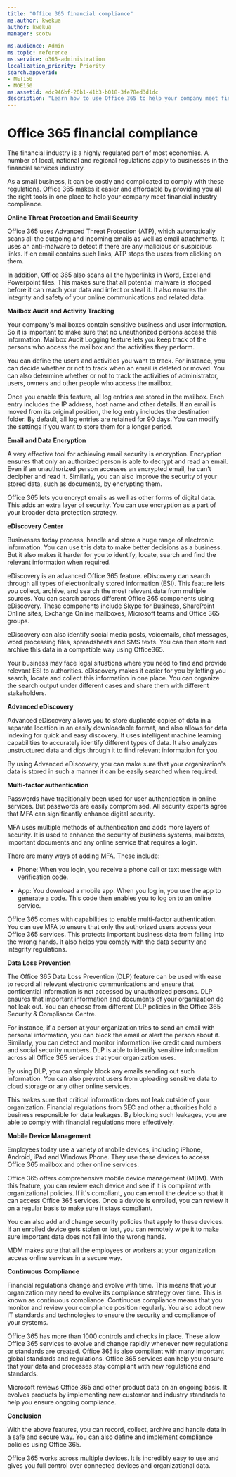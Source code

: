 ```yaml
---
title: "Office 365 financial compliance"
ms.author: kwekua
author: kwekua
manager: scotv

ms.audience: Admin
ms.topic: reference
ms.service: o365-administration
localization_priority: Priority
search.appverid:
- MET150
- MOE150
ms.assetid: edc946bf-20b1-41b3-b018-3fe78ed3d1dc
description: "Learn how to use Office 365 to help your company meet financial industry compliance."
---
```


# Office 365 financial compliance

The financial industry is a highly regulated part of most economies. A number of local, national and regional regulations apply to businesses in the financial services industry. 
  
As a small business, it can be costly and complicated to comply with these regulations. Office 365 makes it easier and affordable by providing you all the right tools in one place to help your company meet financial industry compliance.
  
 **Online Threat Protection and Email Security**
  
Office 365 uses Advanced Threat Protection (ATP), which automatically scans all the outgoing and incoming emails as well as email attachments. It uses an anti-malware to detect if there are any malicious or suspicious links. If en email contains such links, ATP stops the users from clicking on them.
  
In addition, Office 365 also scans all the hyperlinks in Word, Excel and Powerpoint files. This makes sure that all potential malware is stopped before it can reach your data and infect or steal it. It also ensures the integrity and safety of your online communications and related data.
  
 **Mailbox Audit and Activity Tracking**
  
Your company's mailboxes contain sensitive business and user information. So it is important to make sure that no unauthorized persons access this information. Mailbox Audit Logging feature lets you keep track of the persons who access the mailbox and the activities they perform.
  
You can define the users and activities you want to track. For instance, you can decide whether or not to track when an email is deleted or moved. You can also determine whether or not to track the activities of administrator, users, owners and other people who access the mailbox.
  
Once you enable this feature, all log entries are stored in the mailbox. Each entry includes the IP address, host name and other details. If an email is moved from its original position, the log entry includes the destination folder. By default, all log entries are retained for 90 days. You can modify the settings if you want to store them for a longer period.
  
 **Email and Data Encryption**
  
A very effective tool for achieving email security is encryption. Encryption ensures that only an authorized person is able to decrypt and read an email. Even if an unauthorized person accesses an encrypted email, he can't decipher and read it. Similarly, you can also improve the security of your stored data, such as documents, by encrypting them.
  
Office 365 lets you encrypt emails as well as other forms of digital data. This adds an extra layer of security. You can use encryption as a part of your broader data protection strategy.
  
 **eDiscovery Center**
  
Businesses today process, handle and store a huge range of electronic information. You can use this data to make better decisions as a business. But it also makes it harder for you to identify, locate, search and find the relevant information when required.
  
eDiscovery is an advanced Office 365 feature. eDiscovery can search through all types of electronically stored information (ESI). This feature lets you collect, archive, and search the most relevant data from multiple sources. You can search across different Office 365 components using eDiscovery. These components include Skype for Business, SharePoint Online sites, Exchange Online mailboxes, Microsoft teams and Office 365 groups.
  
eDiscovery can also identify social media posts, voicemails, chat messages, word processing files, spreadsheets and SMS texts. You can then store and archive this data in a compatible way using Office365.
  
Your business may face legal situations where you need to find and provide relevant ESI to authorities. eDiscovery makes it easier for you by letting you search, locate and collect this information in one place. You can organize the search output under different cases and share them with different stakeholders.
  
 **Advanced eDiscovery**
  
Advanced eDiscovery allows you to store duplicate copies of data in a separate location in an easily downloadable format, and also allows for data indexing for quick and easy discovery. It uses intelligent machine learning capabilities to accurately identify different types of data. It also analyzes unstructured data and digs through it to find relevant information for you.
  
By using Advanced eDiscovery, you can make sure that your organization's data is stored in such a manner it can be easily searched when required.
  
 **Multi-factor authentication**
  
Passwords have traditionally been used for user authentication in online services. But passwords are easily compromised. All security experts agree that MFA can significantly enhance digital security.
  
MFA uses multiple methods of authentication and adds more layers of security. It is used to enhance the security of business systems, mailboxes, important documents and any online service that requires a login.
  
There are many ways of adding MFA. These include:
  
- Phone: When you login, you receive a phone call or text message with verification code.
    
- App: You download a mobile app. When you log in, you use the app to generate a code. This code then enables you to log on to an online service.
    
Office 365 comes with capabilities to enable multi-factor authentication. You can use MFA to ensure that only the authorized users access your Office 365 services. This protects important business data from falling into the wrong hands. It also helps you comply with the data security and integrity regulations.
  
 **Data Loss Prevention**
  
The Office 365 Data Loss Prevention (DLP) feature can be used with ease to record all relevant electronic communications and ensure that confidential information is not accessed by unauthorized persons. DLP ensures that important information and documents of your organization do not leak out. You can choose from different DLP policies in the Office 365 Security &amp; Compliance Centre.
  
For instance, if a person at your organization tries to send an email with personal information, you can block the email or alert the person about it. Similarly, you can detect and monitor information like credit card numbers and social security numbers. DLP is able to identify sensitive information across all Office 365 services that your organization uses.
  
By using DLP, you can simply block any emails sending out such information. You can also prevent users from uploading sensitive data to cloud storage or any other online services.
  
This makes sure that critical information does not leak outside of your organization. Financial regulations from SEC and other authorities hold a business responsible for data leakages. By blocking such leakages, you are able to comply with financial regulations more effectively.
  
 **Mobile Device Management**
  
Employees today use a variety of mobile devices, including iPhone, Android, iPad and Windows Phone. They use these devices to access Office 365 mailbox and other online services. 
  
Office 365 offers comprehensive mobile device management (MDM). With this feature, you can review each device and see if it is compliant with organizational policies. If it's compliant, you can enroll the device so that it can access Office 365 services. Once a device is enrolled, you can review it on a regular basis to make sure it stays compliant.
  
You can also add and change security policies that apply to these devices. If an enrolled device gets stolen or lost, you can remotely wipe it to make sure important data does not fall into the wrong hands.
  
MDM makes sure that all the employees or workers at your organization access online services in a secure way.
  
 **Continuous Compliance**
  
Financial regulations change and evolve with time. This means that your organization may need to evolve its compliance strategy over time. This is known as continuous compliance. Continuous compliance means that you monitor and review your compliance position regularly. You also adopt new IT standards and technologies to ensure the security and compliance of your systems.
  
Office 365 has more than 1000 controls and checks in place. These allow Office 365 services to evolve and change rapidly whenever new regulations or standards are created. Office 365 is also compliant with many important global standards and regulations. Office 365 services can help you ensure that your data and processes stay compliant with new regulations and standards.
  
Microsoft reviews Office 365 and other product data on an ongoing basis. It evolves products by implementing new customer and industry standards to help you ensure ongoing compliance.
  
 **Conclusion**
  
With the above features, you can record, collect, archive and handle data in a safe and secure way. You can also define and implement compliance policies using Office 365.
  
Office 365 works across multiple devices. It is incredibly easy to use and gives you full control over connected devices and organizational data.
  

